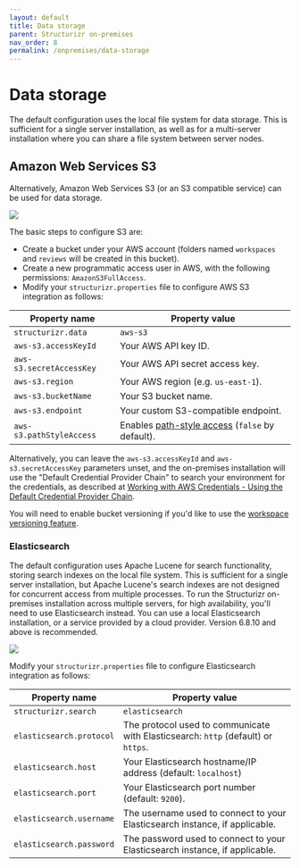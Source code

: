 ```yaml
---
layout: default
title: Data storage
parent: Structurizr on-premises
nav_order: 8
permalink: /onpremises/data-storage
---
```


# Data storage

The default configuration uses the local file system for data storage.
This is sufficient for a single server installation, as well as for a multi-server installation where you can share a file system between server nodes.

## Amazon Web Services S3

Alternatively, Amazon Web Services S3 (or an S3 compatible service) can be used for data storage.

![](https://static.structurizr.com/workspace/18571/diagrams/Deployment-Example4.png)

The basic steps to configure S3 are:

- Create a bucket under your AWS account (folders named `workspaces` and `reviews` will be created in this bucket).
- Create a new programmatic access user in AWS, with the following permissions: `AmazonS3FullAccess`.
- Modify your `structurizr.properties` file to configure AWS S3 integration as follows:

| Property name            | Property value                                                                                                                                 |
|--------------------------|------------------------------------------------------------------------------------------------------------------------------------------------|
| `structurizr.data`       | `aws-s3`                                                                                                                                       |
| `aws-s3.accessKeyId`     | Your AWS API key ID.                                                                                                                           |
| `aws-s3.secretAccessKey` | Your AWS API secret access key.                                                                                                                |
| `aws-s3.region`          | Your AWS region (e.g. `us-east-1`).                                                                                                            |
| `aws-s3.bucketName`      | Your S3 bucket name.                                                                                                                           |
| `aws-s3.endpoint`        | Your custom S3-compatible endpoint.                                                                                                            |
| `aws-s3.pathStyleAccess` | Enables [path-style access](https://docs.aws.amazon.com/AmazonS3/latest/userguide/VirtualHosting.html#path-style-access) (`false` by default). |

Alternatively, you can leave the `aws-s3.accessKeyId` and `aws-s3.secretAccessKey` parameters unset,
and the on-premises installation will use the "Default Credential Provider Chain" to search your environment for the credentials, as described at
[Working with AWS Credentials - Using the Default Credential Provider Chain](https://docs.aws.amazon.com/sdk-for-java/v1/developer-guide/credentials.html).

You will need to enable bucket versioning if you'd like to use the [workspace versioning feature](/onpremises/workspace-versioning).

### Elasticsearch

The default configuration uses Apache Lucene for search functionality, storing search indexes on the local file system.
This is sufficient for a single server installation, but Apache Lucene's search indexes are not designed for concurrent access from multiple processes.
To run the Structurizr on-premises installation across multiple servers, for high availability, you'll need to use Elasticsearch instead.
You can use a local Elasticsearch installation, or a service provided by a cloud provider.
Version 6.8.10 and above is recommended.

![](https://static.structurizr.com/workspace/18571/diagrams/Deployment-Example2.png)

Modify your `structurizr.properties` file to configure Elasticsearch integration as follows:

| Property name | Property value |
| ------------- | -------------- |
| `structurizr.search` | `elasticsearch` |
| `elasticsearch.protocol` | The protocol used to communicate with Elasticsearch: `http` (default) or `https`. |
| `elasticsearch.host` | Your Elasticsearch hostname/IP address (default: `localhost`) |
| `elasticsearch.port` | Your Elasticsearch port number (default: `9200`). |
| `elasticsearch.username` | The username used to connect to your Elasticsearch instance, if applicable. |
| `elasticsearch.password` | The password used to connect to your Elasticsearch instance, if applicable. |
